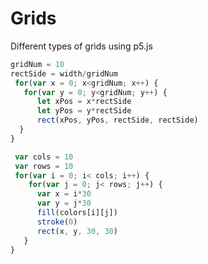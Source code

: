 # Grids
Different types of grids using p5.js
```js
gridNum = 10
rectSide = width/gridNum 
 for(var x = 0; x<gridNum; x++) {
   for(var y = 0; y<gridNum; y++) {
      let xPos = x*rectSide
      let yPos = y*rectSide
      rect(xPos, yPos, rectSide, rectSide)
  }
}
```

```js
 var cols = 10
 var rows = 10
 for(var i = 0; i< cols; i++) {
    for(var j = 0; j< rows; j++) {
      var x = i*30
      var y = j*30
      fill(colors[i][j])
      stroke(0)
      rect(x, y, 30, 30)
   }
}
```

```js

```

